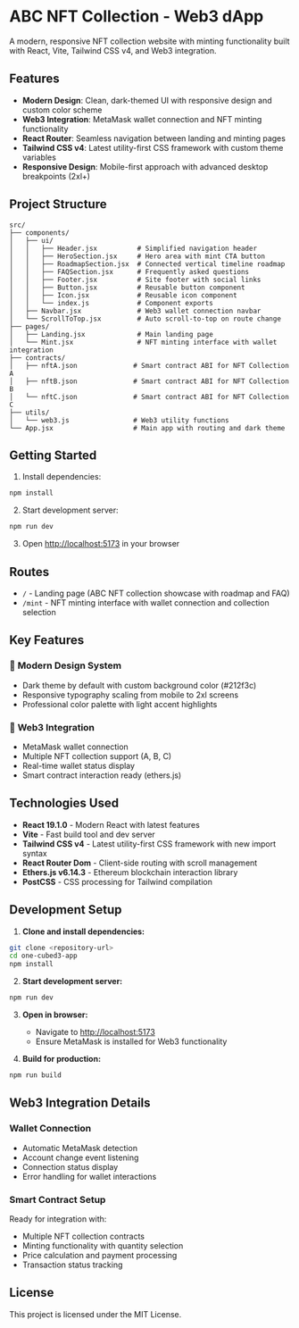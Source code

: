 # ABC NFT Collection - Web3 dApp

A modern, responsive NFT collection website with minting functionality built with React, Vite, Tailwind CSS v4, and Web3 integration.

## Features

- **Modern Design**: Clean, dark-themed UI with responsive design and custom color scheme
- **Web3 Integration**: MetaMask wallet connection and NFT minting functionality
- **React Router**: Seamless navigation between landing and minting pages
- **Tailwind CSS v4**: Latest utility-first CSS framework with custom theme variables
- **Responsive Design**: Mobile-first approach with advanced desktop breakpoints (2xl+)

## Project Structure

```
src/
├── components/
│   ├── ui/
│   │   ├── Header.jsx          # Simplified navigation header
│   │   ├── HeroSection.jsx     # Hero area with mint CTA button
│   │   ├── RoadmapSection.jsx  # Connected vertical timeline roadmap
│   │   ├── FAQSection.jsx      # Frequently asked questions
│   │   ├── Footer.jsx          # Site footer with social links
│   │   ├── Button.jsx          # Reusable button component
│   │   ├── Icon.jsx            # Reusable icon component
│   │   └── index.js            # Component exports
│   ├── Navbar.jsx              # Web3 wallet connection navbar
│   └── ScrollToTop.jsx         # Auto scroll-to-top on route change
├── pages/
│   ├── Landing.jsx             # Main landing page
│   └── Mint.jsx                # NFT minting interface with wallet integration
├── contracts/
│   ├── nftA.json              # Smart contract ABI for NFT Collection A
│   ├── nftB.json              # Smart contract ABI for NFT Collection B
│   └── nftC.json              # Smart contract ABI for NFT Collection C
├── utils/
│   └── web3.js                # Web3 utility functions
└── App.jsx                    # Main app with routing and dark theme
```

## Getting Started

1. Install dependencies:
```bash
npm install
```

2. Start development server:
```bash
npm run dev
```

3. Open [http://localhost:5173](http://localhost:5173) in your browser

## Routes

- `/` - Landing page (ABC NFT collection showcase with roadmap and FAQ)
- `/mint` - NFT minting interface with wallet connection and collection selection

## Key Features

### 🎨 **Modern Design System**
- Dark theme by default with custom background color (#212f3c)
- Responsive typography scaling from mobile to 2xl screens
- Professional color palette with light accent highlights

### 🔗 **Web3 Integration**
- MetaMask wallet connection
- Multiple NFT collection support (A, B, C)
- Real-time wallet status display
- Smart contract interaction ready (ethers.js)

## Technologies Used

- **React 19.1.0** - Modern React with latest features
- **Vite** - Fast build tool and dev server
- **Tailwind CSS v4** - Latest utility-first CSS framework with new import syntax
- **React Router Dom** - Client-side routing with scroll management
- **Ethers.js v6.14.3** - Ethereum blockchain interaction library
- **PostCSS** - CSS processing for Tailwind compilation

## Development Setup

1. **Clone and install dependencies:**
```bash
git clone <repository-url>
cd one-cubed3-app
npm install
```

2. **Start development server:**
```bash
npm run dev
```

3. **Open in browser:**
   - Navigate to [http://localhost:5173](http://localhost:5173)
   - Ensure MetaMask is installed for Web3 functionality

4. **Build for production:**
```bash
npm run build
```
## Web3 Integration Details

### Wallet Connection
- Automatic MetaMask detection
- Account change event listening
- Connection status display
- Error handling for wallet interactions

### Smart Contract Setup
Ready for integration with:
- Multiple NFT collection contracts
- Minting functionality with quantity selection
- Price calculation and payment processing
- Transaction status tracking


## License

This project is licensed under the MIT License.
